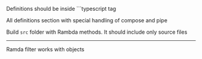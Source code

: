 Definitions should be inside ```typescript tag

All definitions section with special handling of compose and pipe

Build `src` folder with Rambda methods. It should include only source files

---

Ramda filter works with objects